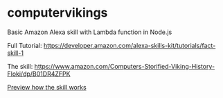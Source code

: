 # computervikings

Basic Amazon Alexa skill with Lambda function in Node.js

Full Tutorial:
https://developer.amazon.com/alexa-skills-kit/tutorials/fact-skill-1

The skill:
https://www.amazon.com/Computers-Storified-Viking-History-Floki/dp/B01DR4ZFPK

[Preview how the skill works](https://www.youtube.com/watch?v=a99Cpf2LmiE)
